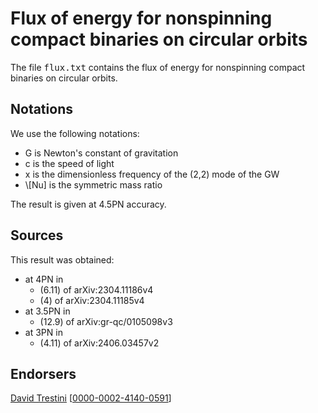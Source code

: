 # Flux of energy for nonspinning compact binaries on circular orbits

The file <tt>flux.txt</tt> contains the flux of energy for nonspinning compact binaries on circular orbits.

## Notations

We use the following notations:
* G is Newton's constant of gravitation
* c is the speed of light
* x is the dimensionless frequency of the (2,2) mode of the GW
* \\[Nu] is the symmetric mass ratio

The result is given at 4.5PN accuracy.

## Sources

This result was obtained:
* at 4PN in
    * (6.11) of arXiv:2304.11186v4
    * (4) of arXiv:2304.11185v4
* at 3.5PN in
    * (12.9) of arXiv:gr-qc/0105098v3
* at 3PN in 
    * (4.11) of arXiv:2406.03457v2

## Endorsers

[David Trestini](https://github.com/davidtrestini) [[0000-0002-4140-0591](https://orcid.org/0000-0002-4140-0591)]

